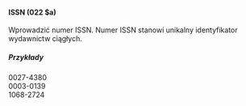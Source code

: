 #### ISSN (022 $a)
Wprowadzić numer ISSN. Numer ISSN stanowi unikalny identyfikator wydawnictw ciągłych.

##### Przykłady  
0027-4380  
0003-0139  
1068-2724
